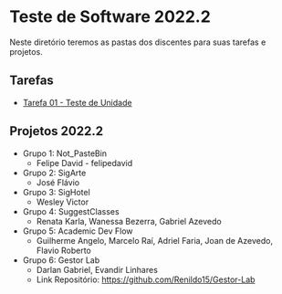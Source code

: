 # Teste de Software 2022.2

Neste diretório teremos as pastas dos discentes para suas tarefas e projetos.

## Tarefas

* [Tarefa 01 - Teste de Unidade](https://docs.google.com/document/d/1rw75DlJoi22tJj3KBOfvtz0A-fXT1Q-aRXVWnkcA620/edit?usp=sharing)

## Projetos 2022.2

* Grupo 1: Not_PasteBin
  * Felipe David - felipedavid
* Grupo 2: SigArte
  * José Flávio
* Grupo 3: SigHotel
  * Wesley Victor
* Grupo 4: SuggestClasses
  * Renata Karla, Wanessa Bezerra, Gabriel Azevedo
* Grupo 5: Academic Dev Flow
  * Guilherme Angelo, Marcelo Raí, Adriel Faria, Joan de Azevedo, Flavio Roberto
* Grupo 6: Gestor Lab
  * Darlan Gabriel, Evandir Linhares
  * Link Repositório: https://github.com/Renildo15/Gestor-Lab
